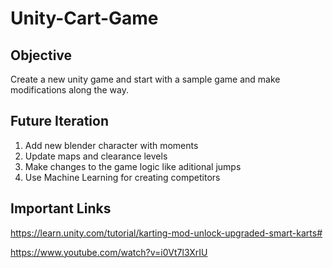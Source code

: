 # Unity-Cart-Game

## Objective 
Create a new unity game and start with a sample game and make modifications along the way.

## Future Iteration

1. Add new blender character with moments
2. Update maps and clearance levels
3. Make changes to the game logic like aditional jumps
4. Use Machine Learning for creating competitors

## Important Links

https://learn.unity.com/tutorial/karting-mod-unlock-upgraded-smart-karts# 

https://www.youtube.com/watch?v=i0Vt7l3XrIU
